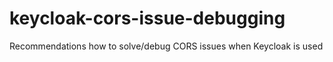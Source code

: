 # keycloak-cors-issue-debugging
Recommendations how to solve/debug CORS issues when Keycloak is used
